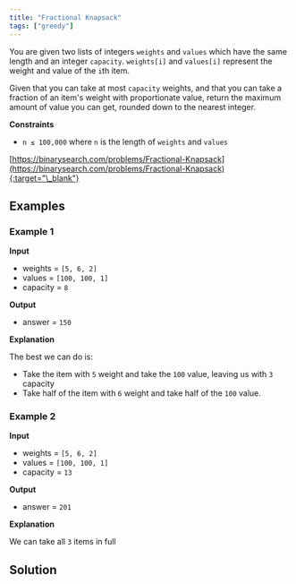 ```yaml
---
title: "Fractional Knapsack"
tags: ["greedy"]
---
```


You are given two lists of integers `weights` and `values` which have the same length and an integer `capacity`. `weights[i]` and `values[i]` represent the weight and value of the `i`th item.

Given that you can take at most `capacity` weights, and that you can take a fraction of an item's weight with proportionate value, return the maximum amount of value you can get, rounded down to the nearest integer.

**Constraints**

- `n ≤ 100,000` where `n` is the length of `weights` and `values`

[https://binarysearch.com/problems/Fractional-Knapsack](https://binarysearch.com/problems/Fractional-Knapsack){:target="\_blank"}

## Examples

### Example 1

**Input**

- weights = `[5, 6, 2]`
- values = `[100, 100, 1]`
- capacity = `8`

**Output**

- answer = `150`

**Explanation**

The best we can do is:

- Take the item with `5` weight and take the `100` value, leaving us with `3` capacity
- Take half of the item with `6` weight and take half of the `100` value.

### Example 2

**Input**

- weights = `[5, 6, 2]`
- values = `[100, 100, 1]`
- capacity = `13`

**Output**

- answer = `201`

**Explanation**

We can take all `3` items in full

## Solution

<script src="https://gist.github.com/yaeba/16da7be5123724fcf6eccc25581cef5a.js?file=Fractional-Knapsack.py"></script>
